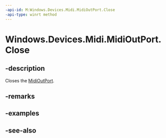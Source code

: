 ----api-id: M:Windows.Devices.Midi.MidiOutPort.Close
-api-type: winrt method
---<!-- Method syntaxpublic void Close()--># Windows.Devices.Midi.MidiOutPort.Close## -descriptionCloses the [MidiOutPort](midioutport.md).## -remarks## -examples## -see-also